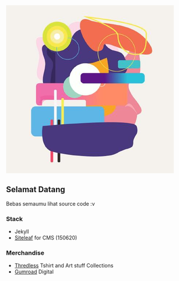 ![avatar.jpg](_uploads/avatar.jpg)

## Selamat Datang

Bebas semaumu lihat source code :v

### Stack
- Jekyll
- [Siteleaf](https://www.siteleaf.com/?via=github) for CMS (150620)

### Merchandise
- [Thredless](https://irfnrdh.threadless.com/) Tshirt and Art stuff Collections
- [Gumroad](https://gumroad.com/irfnrdh) Digital 
